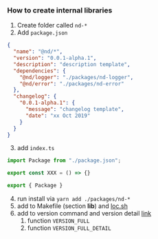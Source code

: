### How to create internal libraries

1. Create folder called `nd-*`
2. Add `package.json`

```json
{
  "name": "@nd/*",
  "version": "0.0.1-alpha.1",
  "description": "description template",
  "dependencies": {
    "@nd/logger": "./packages/nd-logger",
    "@nd/error": "./packages/nd-error"
  },
  "changelog": {
    "0.0.1-alpha.1": {
      "message": "changelog template",
      "date": "xx Oct 2019"
    }
  }
}
```

3. add `index.ts`

```typescript
import Package from "./package.json";

export const XXX = () => {}

export { Package }
```

4. run install via `yarn add ./packages/nd-*`
5. add to Makefile (section **lib**) and [loc.sh](scripts/loc.sh)
6. add to version command and version detail [link](./src/constants/content.ts)
   1. function `VERSION_FULL`
   2. function `VERSION_FULL_DETAIL`

